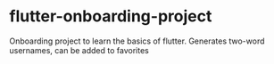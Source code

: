 # flutter-onboarding-project


Onboarding project to learn the basics of flutter. Generates two-word usernames, can be added to favorites